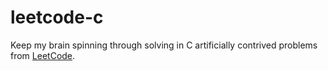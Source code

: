 # leetcode-c

Keep my brain spinning through solving in C artificially contrived problems from
[LeetCode](https://leetcode.com/).
